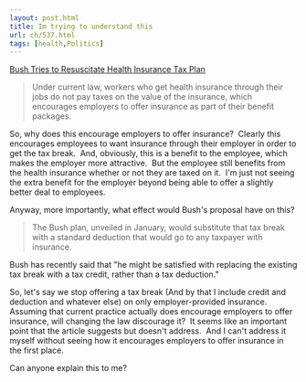 ```yaml
---
layout: post.html
title: Im trying to understand this
url: ch/537.html
tags: [health,Politics]
---
```

[Bush Tries to Resuscitate Health Insurance Tax Plan](http://blogs.wsj.com/washwire/2007/06/27/bush-tries-to-resuscitate-health-insurance-tax-plan/)

> Under current law, workers who get health insurance through their jobs do not pay taxes on the value of the insurance, which encourages employers to offer insurance as part of their benefit packages.

So, why does this encourage employers to offer insurance?  Clearly this encourages employees to want insurance through their employer in order to get the tax break.  And, obviously, this is a benefit to the employee, which makes the employer more attractive.  But the employee still benefits from the health insurance whether or not they are taxed on it.  I'm just not seeing the extra benefit for the employer beyond being able to offer a slightly better deal to employees.

Anyway, more importantly, what effect would Bush's proposal have on this? 

> The Bush plan, unveiled in January, would substitute that tax break with a standard deduction that would go to any taxpayer with insurance.

Bush has recently said that "he might be satisfied with replacing the existing tax break with a tax credit, rather than a tax deduction."

So, let's say we stop offering a tax break (And by that I include credit and deduction and whatever else) on only employer-provided insurance.  Assuming that current practice actually does encourage employers to offer insurance, will changing the law discourage it?  It seems like an important point that the article suggests but doesn't address.  And I can't address it myself without seeing how it encourages employers to offer insurance in the first place.

Can anyone explain this to me?
